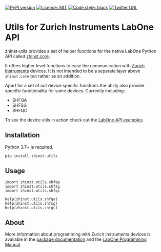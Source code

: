 [![PyPI version](https://badge.fury.io/py/zhinst-utils.svg)](https://badge.fury.io/py/zhinst-utils)
[![License: MIT](https://img.shields.io/badge/License-MIT-yellow.svg)](https://opensource.org/licenses/MIT)
[![Code style: black](https://img.shields.io/badge/code%20style-black-000000.svg)](https://github.com/ambv/black)
[![Twitter URL](https://img.shields.io/twitter/url/https/twitter.com/fold_left.svg?style=social&label=Follow%20%40zhinst)](https://twitter.com/zhinst)

# Utils for Zurich Instruments LabOne API

zhinst-utils provides a set of helper functions for the native LabOne Python API
called [zhinst.core](https://pypi.org/project/zhinst/core).

It offers higher level functions to ease the communication with
[Zurich Instruments](https://zhinst.com) devices. It is not intended to be a
separate layer above ``zhinst.core`` but rather as an addition.

Apart for a set of not device specific functions the utility also provide
specific functionality for some devices. Currently including:
* SHFQA
* SHFSG
* SHFQC

To see the device utils in action check out the
[LabOne API examples](https://github.com/zhinst/labone-api-examples).

## Installation
Python 3.7+ is required.
```
pip install zhinst-utils
```

## Usage
```
import zhinst.utils.shfqa
import zhinst.utils.shfsg
import zhinst.utils.shfqc

help(zhinst.utils.shfqa)
help(zhinst.utils.shfsg)
help(zhinst.utils.shfqc)
```

## About

More information about programming with Zurich Instruments devices is available in the
[package documentation](https://docs.zhinst.com/zhinst-utils/en/latest/)
and the
[LabOne Programming Manual](https://docs.zhinst.com/labone_programming_manual/overview.html).
